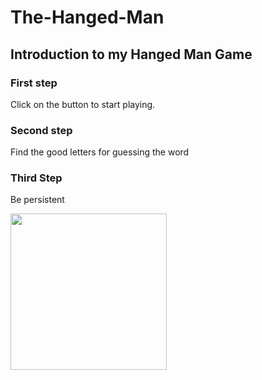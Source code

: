 # The-Hanged-Man

## Introduction to my Hanged Man Game

### First step

Click on the button to start playing.


### Second step

Find the good letters for guessing the word

### Third Step

Be persistent




<img src="https://media.giphy.com/media/QNWKbJNASBum8G54t6/giphy.gif" width="250" height="250" />
